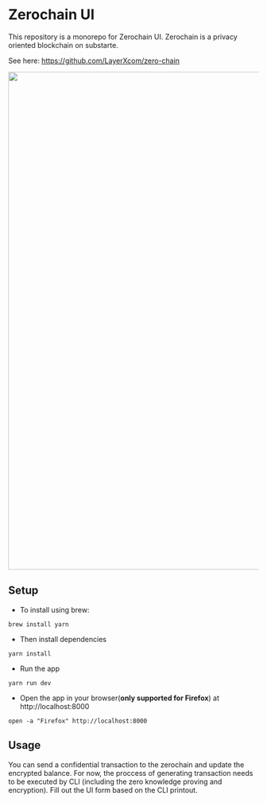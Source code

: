 # Zerochain UI
This repository is a monorepo for Zerochain UI.
Zerochain is a privacy oriented blockchain on substarte.

See here:
https://github.com/LayerXcom/zero-chain

<div align="center">
<img src="https://user-images.githubusercontent.com/20852667/54670894-04113880-4b38-11e9-9c75-13ad5b1b0ff5.png" width="1000px">
</div>


## Setup
- To install using brew:
```
brew install yarn
```
- Then install dependencies
```
yarn install
```
- Run the app
```
yarn run dev
```
- Open the app in your browser(**only supported for Firefox**) at http://localhost:8000
```
open -a "Firefox" http://localhost:8000
```

## Usage
You can send a confidential transaction to the zerochain and update the encrypted balance. For now, the proccess of generating transaction needs to be executed by CLI (including the zero knowledge proving and encryption). Fill out the UI form based on the CLI printout.


